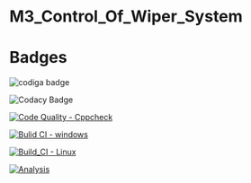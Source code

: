 # M3_Control_Of_Wiper_System
# Badges

![codiga badge](https://api.codiga.io/project/33511/score/svg)


![Codacy Badge](https://api.codiga.io/project/33511/status/svg)



[![Code Quality - Cppcheck](https://github.com/BhavanamGayathri/M3_Control_of_Wiper_System/actions/workflows/Cpp.yml/badge.svg)](https://github.com/BhavanamGayathri/M3_Control_of_Wiper_System/actions/workflows/Cpp.yml)


[![Bulid CI - windows](https://github.com/BhavanamGayathri/M3_Control_of_Wiper_System/actions/workflows/windows.yml/badge.svg)](https://github.com/BhavanamGayathri/M3_Control_of_Wiper_System/actions/workflows/windows.yml)

[![Build_CI - Linux](https://github.com/BhavanamGayathri/M3_Control_of_Wiper_System/actions/workflows/Linux.yml/badge.svg)](https://github.com/BhavanamGayathri/M3_Control_of_Wiper_System/actions/workflows/Linux.yml)

[![Analysis](https://github.com/BhavanamGayathri/M3_Control_of_Wiper_System/actions/workflows/Analysis.yml/badge.svg)](https://github.com/BhavanamGayathri/M3_Control_of_Wiper_System/actions/workflows/Analysis.yml)
